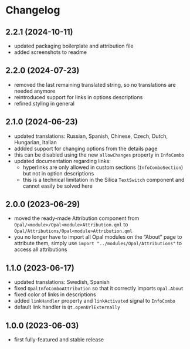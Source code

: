 <!--
SPDX-FileCopyrightText: 2023 Mirian Margiani
SPDX-License-Identifier: GFDL-1.3-or-later
-->

# Changelog

## 2.2.1 (2024-10-11)

- updated packaging boilerplate and attribution file
- added screenshots to readme

## 2.2.0 (2024-07-23)

- removed the last remaining translated string, so no translations are needed anymore
- reintroduced support for links in options descriptions
- refined styling in general

## 2.1.0 (2024-06-23)

- updated translations: Russian, Spanish, Chinese, Czech, Dutch, Hungarian, Italian
- addded support for changing options from the details page
- this can be disabled using the new `allowChanges` property in `InfoCombo`
- updated documentation regarding links:
    - hyperlinks are only allowed in custom sections (`InfoComboSection`) but
      not in option descriptions
    - this is a technical limitation in the Silica `TextSwitch` component
      and cannot easily be solved here

## 2.0.0 (2023-06-29)

- moved the ready-made Attribution component from
  `Opal/<module>/Opal<module>Attribution.qml` to `Opal/Attributions/Opal<module>Attribution.qml`
- you no longer have to import all Opal modules on the “About” page to attribute them,
  simply use `import "../modules/Opal/Attributions"` to access all attributions

## 1.1.0 (2023-06-17)

- updated translations: Swedish, Spanish
- fixed `OpalInfoComboAttribution` so that it correctly imports `Opal.About`
- fixed color of links in descriptions
- added `linkHandler` property and `linkActivated` signal to `InfoCombo`
- default link handler is `Qt.openUrlExternally`

## 1.0.0 (2023-06-03)

- first fully-featured and stable release
